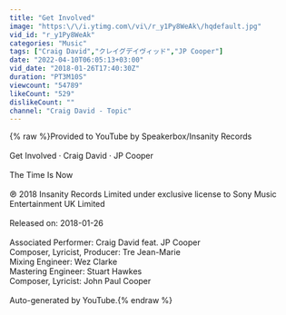 ```yaml
---
title: "Get Involved"
image: "https:\/\/i.ytimg.com\/vi\/r_y1Py8WeAk\/hqdefault.jpg"
vid_id: "r_y1Py8WeAk"
categories: "Music"
tags: ["Craig David","クレイグデイヴィッド","JP Cooper"]
date: "2022-04-10T06:05:13+03:00"
vid_date: "2018-01-26T17:40:30Z"
duration: "PT3M10S"
viewcount: "54789"
likeCount: "529"
dislikeCount: ""
channel: "Craig David - Topic"
---
```

{% raw %}Provided to YouTube by Speakerbox/Insanity Records<br /><br />Get Involved · Craig David · JP Cooper<br /><br />The Time Is Now<br /><br />℗ 2018 Insanity Records Limited under exclusive license to Sony Music Entertainment UK Limited<br /><br />Released on: 2018-01-26<br /><br />Associated  Performer: Craig David feat. JP Cooper<br />Composer, Lyricist, Producer: Tre Jean-Marie<br />Mixing  Engineer: Wez Clarke<br />Mastering  Engineer: Stuart Hawkes<br />Composer, Lyricist: John Paul Cooper<br /><br />Auto-generated by YouTube.{% endraw %}
